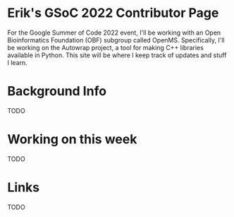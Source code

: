 # Erik's GSoC 2022 Contributor Page

For the Google Summer of Code 2022 event, I'll be working with an Open Bioinformatics Foundation (OBF) subgroup called OpenMS. Specifically, I'll be working on the Autowrap project, a tool for making C++ libraries available in Python. This site will be where I keep track of updates and stuff I learn.

# Background Info

TODO

# Working on this week

TODO

# Links

TODO
